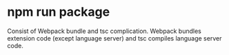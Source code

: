 # npm run package
Consist of Webpack bundle and tsc complication.
Webpack bundles extension code (except language server) and tsc compiles language server code.